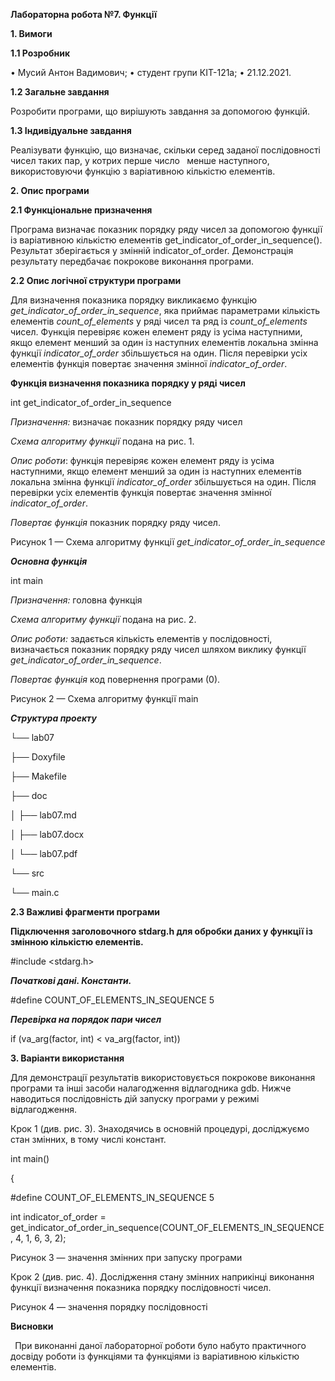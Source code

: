 ﻿**Лабораторна робота №7. Функції**

**1. Вимоги**

**1.1 Розробник**

• Мусий Антон Вадимович;
• студент групи КІТ-121а;
• 21.12.2021.

**1.2 Загальне завдання**

Розробити програми, що вирішують завдання за допомогою функцій.

**1.3 Індивідуальне завдання**

Реалізувати функцію, що визначає, скільки серед заданої послідовності чисел таких пар, у котрих перше число
` `менше наступного, використовуючи функцію з варіативною кількістю елементів.

**2. Опис програми**

**2.1 Функціональне призначення**

Програма визначає показник порядку ряду чисел за допомогою функції із варіативною кількістю елементів
get\_indicator\_of\_order\_in\_sequence(). Результат зберігається у змінній indicator\_of\_order. Демонстрація результату
передбачає покрокове виконання програми.

**2.2 Опис логічної структури програми**

Для визначення показника порядку викликаємо функцію *get\_indicator\_of\_order\_in\_sequence*, яка приймає
параметрами кількість елементів *count\_of\_elements* у ряді чисел та ряд із *count\_of\_elements* чисел. Функція
перевіряє кожен елемент ряду із усіма наступними, якщо елемент менший за один із наступних елементів
локальна змінна функції *indicator\_of\_order* збільшується на один. Після перевірки усіх елементів функція
повертає значення змінної *indicator\_of\_order*.

**Функція визначення показника порядку у ряді чисел**

int get\_indicator\_of\_order\_in\_sequence

*Призначення:* визначає показник порядку ряду чисел

*Схема алгоритму функції* подана на рис. 1.

*Опис роботи*: функція перевіряє кожен елемент ряду із усіма наступними, якщо елемент менший за один із
наступних елементів локальна змінна функції *indicator\_of\_order* збільшується на один. Після перевірки усіх
елементів функція повертає значення змінної *indicator\_of\_order*.

*Повертає функція* показник порядку ряду чисел.

Рисунок 1 — Схема алгоритму функції *get\_indicator\_of\_order\_in\_sequence*

***Основна функція***

int main

*Призначення:* головна функція

*Схема алгоритму функції* подана на рис. 2.

*Опис роботи:* задається кількість елементів у послідовності, визначається показник порядку ряду чисел шляхом
виклику функції *get\_indicator\_of\_order\_in\_sequence*.






*Повертає функція* код повернення програми (0).

Рисунок 2 — Схема алгоритму функції main

***Структура проекту***

└── lab07

├── Doxyfile

├── Makefile

├── doc

│ ├── lab07.md

│ ├── lab07.docx

│ └── lab07.pdf

└── src

└── main.c

**2.3 Важливі фрагменти програми**

**Підключення заголовочного stdarg.h для обробки даних у функції із змінною кількістю елементів.**

#include <stdarg.h>

***Початкові дані. Константи.***

#define COUNT\_OF\_ELEMENTS\_IN\_SEQUENCE 5

***Перевірка на порядок пари чисел***

if (va\_arg(factor, int) < va\_arg(factor, int))

**3. Варіанти використання**

Для демонстрації результатів використовується покрокове виконання програми та інші засоби налагодження
відлагодника gdb. Нижче наводиться послідовність дій запуску програми у режимі відлагодження.

Крок 1 (див. рис. 3). Знаходячись в основній процедурі, досліджуємо стан змінних, в тому числі констант.

int main()

{

#define COUNT\_OF\_ELEMENTS\_IN\_SEQUENCE 5

int indicator\_of\_order = get\_indicator\_of\_order\_in\_sequence(COUNT\_OF\_ELEMENTS\_IN\_SEQUENCE, 4, 1, 6, 3,
2);

Рисунок 3 — значення змінних при запуску програми

Крок 2 (див. рис. 4). Дослідження стану змінних наприкінці виконання функції визначення показника порядку
послідовності чисел.

Рисунок 4 — значення порядку послідовності






**Висновки**

` `При виконанні даної лабораторної роботи було набуто практичного досвіду роботи із функціями та функціями із
варіативною кількістю елементів.

